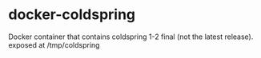 docker-coldspring
=================

Docker container that contains coldspring 1-2 final (not the latest release). exposed at /tmp/coldspring
